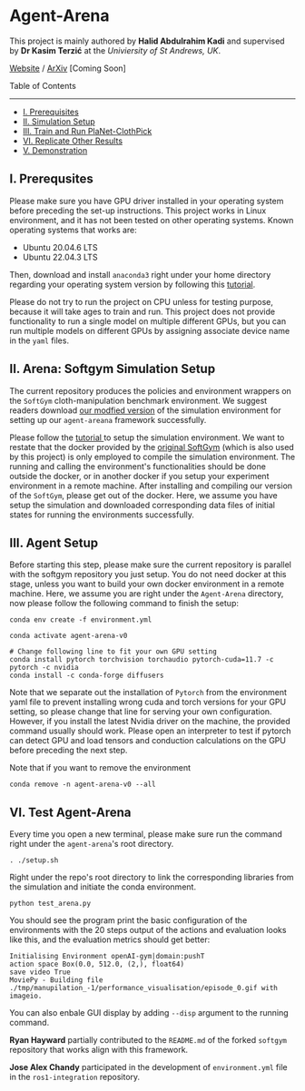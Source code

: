 <h1>  Agent-Arena </h1>

This project is mainly authored by **Halid Abdulrahim Kadi** and supervised by **Dr Kasim Terzić** at the *Univiersity of St Andrews, UK*.

[Website]() /  [ArXiv]() [Coming Soon]

Table of Contents

---

- [I. Prerequisites](#prerequsites)
- [II. Simulation Setup](#simulation)
- [III. Train and Run PlaNet-ClothPick](#train-planet)
- [VI. Replicate Other Results](#other-results)
- [V. Demonstration](#demo)

## I. Prerequsites

Please make sure you have GPU driver installed in your operating system before preceding the set-up instructions. This project works in Linux environment, and it has not been tested on other operating systems. Known operating systems that works are:

* Ubuntu 20.04.6 LTS
* Ubuntu 22.04.3 LTS

Then, download and install `anaconda3` right under your home directory regarding your operating system version by following this [tutorial](https://docs.anaconda.com/free/anaconda/install/linux/).

Please do not try to run the project on CPU unless for testing purpose, because it will take ages to train and run. This project does not provide functionality to run a single model on multiple different GPUs, but you can run multiple models on different GPUs by assigning associate device name in the `yaml` files.

## II. Arena: Softgym Simulation Setup

The current repository produces the policies and environment wrappers on the `SoftGym` cloth-manipulation benchmark environment. We suggest readers download [our modfied version](https://github.com/halid1020/softgym/tree/master) of the simulation environment for setting up our `agent-areana` framework successfully.

Please follow the [tutorial ](https://github.com/halid1020/softgym/blob/master/README.md)to setup the simulation environment. We want to restate that the docker provided by the [original SoftGym](https://github.com/Xingyu-Lin/softgym) (which is also used by this project) is only employed to compile the simulation environment. The running and calling the environment's functionalities should be done outside the docker, or in another docker if you setup your experiment environment in a remote machine. After installing and compiling our version of the `SoftGym`, please get out of the docker. Here, we assume you have setup the simulation and downloaded corresponding data files of initial states for running the environments successfully.

## III. Agent Setup

Before starting this step, please make sure the current repository is parallel with the softgym repository you just setup. You do not need docker at this stage, unless you want to build your own docker environment in a remote machine. Here, we assume you are right under the `Agent-Arena` directory, now please follow the following command to finish the setup:

```
conda env create -f environment.yml

conda activate agent-arena-v0

# Change following line to fit your own GPU setting
conda install pytorch torchvision torchaudio pytorch-cuda=11.7 -c pytorch -c nvidia
conda install -c conda-forge diffusers 

```

Note that we separate out the installation of `Pytorch` from the environment yaml file to prevent installing wrong cuda and torch versions for your GPU setting, so please change that line for serving your own configuration. However, if you install the latest Nvidia driver on the machine, the provided command usually should work. Please open an interpreter to test if pytorch can detect GPU and load tensors and conduction calculations on the GPU before preceding the next step.

Note that if you want to remove the environment

```
conda remove -n agent-arena-v0 --all  
```

## VI. Test Agent-Arena

Every time you open a new terminal, please make sure run the command right under the `agent-arena`'s root directory.

```
. ./setup.sh
```

Right under the repo's root directory to link the corresponding libraries from the simulation and initiate the conda environment.

```
python test_arena.py

```

You should see the program print the basic configuration of the environments with the 20 steps output of the actions and evaluation looks like this,  and the evaluation metrics should get better:

```
Initialising Environment openAI-gym|domain:pushT
action space Box(0.0, 512.0, (2,), float64)
save video True
MoviePy - Building file ./tmp/manupilation_-1/performance_visualisation/episode_0.gif with imageio.
```

You can also enbale GUI display by adding `--disp` argument to the running command.

**Ryan Hayward** partially contributed to the `README.md` of the forked `softgym` repository that works align with this framework.

**Jose Alex Chandy** participated in the development of `environment.yml` file in the `ros1-integration` repository.
